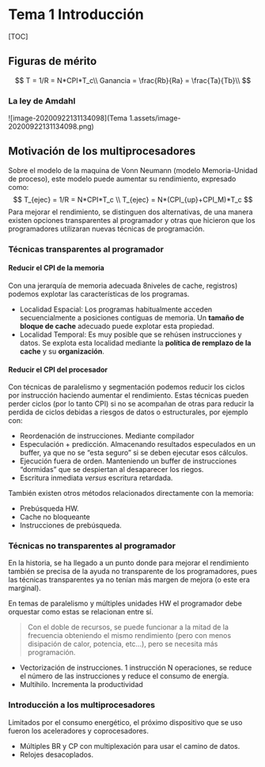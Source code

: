 # Tema 1 Introducción

[TOC]

## Figuras de mérito

$$
T = 1/R = N*CPI*T_c\\
Ganancia = \frac{Rb}{Ra} = \frac{Ta}{Tb}\\
$$

### La ley de Amdahl

![image-20200922131134098](Tema 1.assets/image-20200922131134098.png)

## Motivación de los multiprocesadores

Sobre el modelo de la maquina de Vonn Neumann (modelo Memoria-Unidad de proceso), este modelo puede aumentar su rendimiento, expresado como:
$$
T_{ejec} = 1/R = N*CPI*T_c  \\
T_{ejec} = N*(CPI_{up}+CPI_M)*T_c
$$
Para mejorar el rendimiento, se distinguen dos alternativas, de una manera existen opciones transparentes al programador y otras que hicieron que los programadores utilizaran nuevas técnicas de programación.

### Técnicas transparentes al programador

#### Reducir el CPI de la memoria

Con una jerarquía de memoria adecuada 8niveles de cache, registros) podemos explotar las características de los programas.

* Localidad Espacial: Los programas habitualmente acceden secuencialmente a posiciones contiguas de memoria. Un **tamaño de bloque de cache** adecuado puede explotar esta propiedad.
* Localidad Temporal: Es muy posible que se rehúsen instrucciones y datos. Se explota esta localidad mediante la **política de remplazo de la cache** y su **organización**.

#### Reducir el CPI del procesador

Con técnicas de paralelismo y segmentación podemos reducir los ciclos por instrucción haciendo aumentar el rendimiento. Estas técnicas pueden perder ciclos (por lo tanto CPI) si no se acompañan de otras para reducir la perdida de ciclos debidas a riesgos de datos o estructurales, por ejemplo con:

* Reordenación de instrucciones. Mediante compilador
* Especulación + predicción. Almacenando resultados especulados en un buffer, ya que no se “esta seguro” si se deben ejecutar esos cálculos.
* Ejecución fuera de orden. Manteniendo un buffer de instrucciones “dormidas” que se despiertan al desaparecer los riegos.
* Escritura inmediata *versus* escritura retardada.

También existen otros métodos relacionados directamente con la memoria:

* Prebúsqueda HW.
* Cache no bloqueante
* Instrucciones de prebúsqueda.

### Técnicas no transparentes al programador

En la historia, se ha llegado a un punto donde para mejorar el rendimiento también se precisa de la ayuda no transparente de los programadores, pues las técnicas transparentes ya no tenían más margen de mejora (o este era marginal). 

En temas de paralelismo y múltiples unidades HW el programador debe orquestar como estas se relacionan entre sí.

> Con el doble de recursos, se puede funcionar a la mitad de la frecuencia obteniendo el mismo rendimiento (pero con menos disipación de calor, potencia, etc...), pero se necesita más programación.

* Vectorización de instrucciones. 1 instrucción N operaciones, se reduce el número de las instrucciones y reduce el consumo de energía.
* Multihilo. Incrementa la productividad

### Introducción a los multiprocesadores

Limitados por el consumo energético, el próximo dispositivo que se uso fueron los aceleradores y coprocesadores.

* Múltiples BR y CP con multiplexación para usar el camino de datos.
* Relojes desacoplados.

